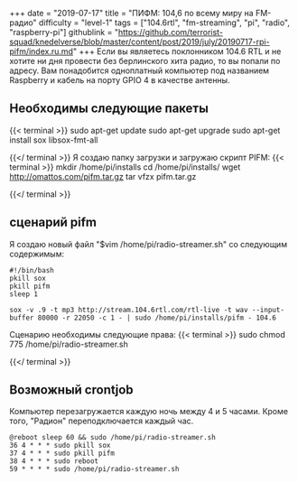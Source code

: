 +++
date = "2019-07-17"
title = "ПИФМ: 104,6 по всему миру на FM-радио"
difficulty = "level-1"
tags = ["104.6rtl", "fm-streaming", "pi", "radio", "raspberry-pi"]
githublink = "https://github.com/terrorist-squad/knedelverse/blob/master/content/post/2019/july/20190717-rpi-pifm/index.ru.md"
+++
Если вы являетесь поклонником 104.6 RTL и не хотите ни дня провести без берлинского хита радио, то вы попали по адресу. Вам понадобится одноплатный компьютер под названием Raspberry и кабель на порту GPIO 4 в качестве антенны.
## Необходимы следующие пакеты

{{< terminal >}}
sudo apt-get update
sudo apt-get upgrade
sudo apt-get install sox libsox-fmt-all

{{</ terminal >}}
Я создаю папку загрузки и загружаю скрипт PIFM:
{{< terminal >}}
mkdir /home/pi/installs
cd /home/pi/installs/
wget http://omattos.com/pifm.tar.gz
tar vfzx pifm.tar.gz

{{</ terminal >}}

## сценарий pifm
Я создаю новый файл "$vim /home/pi/radio-streamer.sh" со следующим содержимым:
```
#!/bin/bash 
pkill sox 
pkill pifm 
sleep 1 

sox -v .9 -t mp3 http://stream.104.6rtl.com/rtl-live -t wav --input-buffer 80000 -r 22050 -c 1 - | sudo /home/pi/installs/pifm - 104.6

```
Сценарию необходимы следующие права:
{{< terminal >}}
sudo chmod 775 /home/pi/radio-streamer.sh

{{</ terminal >}}

## Возможный crontjob
Компьютер перезагружается каждую ночь между 4 и 5 часами. Кроме того, "Радион" переподключается каждый час.
```
@reboot sleep 60 && sudo /home/pi/radio-streamer.sh 
36 4 * * * sudo pkill sox 
37 4 * * * sudo pkill pifm 
38 4 * * * sudo reboot 
59 * * * * sudo /home/pi/radio-streamer.sh

```